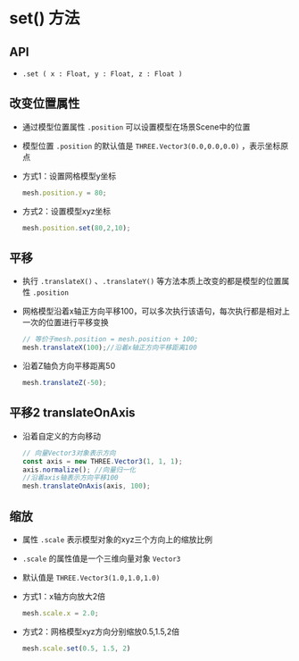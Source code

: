 # set() 方法

## API

+ `.set ( x : Float, y : Float, z : Float )`

## 改变位置属性

+ 通过模型位置属性 `.position` 可以设置模型在场景Scene中的位置
+ 模型位置 `.position` 的默认值是 `THREE.Vector3(0.0,0.0,0.0)` ，表示坐标原点

+ 方式1：设置网格模型y坐标

  ```js
  mesh.position.y = 80;
  ```

+ 方式2：设置模型xyz坐标

  ```js
  mesh.position.set(80,2,10);
  ```

## 平移

+ 执行 `.translateX()` 、`.translateY()` 等方法本质上改变的都是模型的位置属性 `.position`

+ 网格模型沿着x轴正方向平移100，可以多次执行该语句，每次执行都是相对上一次的位置进行平移变换

  ```js
  // 等价于mesh.position = mesh.position + 100;
  mesh.translateX(100);//沿着x轴正方向平移距离100
  ```

+ 沿着Z轴负方向平移距离50

  ```js
  mesh.translateZ(-50);
  ```

## 平移2 translateOnAxis

+ 沿着自定义的方向移动

  ```js
  // 向量Vector3对象表示方向
  const axis = new THREE.Vector3(1, 1, 1);
  axis.normalize(); //向量归一化
  //沿着axis轴表示方向平移100
  mesh.translateOnAxis(axis, 100);
  ```

## 缩放

+ 属性 `.scale` 表示模型对象的xyz三个方向上的缩放比例
+ `.scale` 的属性值是一个三维向量对象 `Vector3`
+ 默认值是 `THREE.Vector3(1.0,1.0,1.0)`

+ 方式1：x轴方向放大2倍

  ```js
  mesh.scale.x = 2.0;
  ```

+ 方式2：网格模型xyz方向分别缩放0.5,1.5,2倍

  ```js
  mesh.scale.set(0.5, 1.5, 2)
  ```
